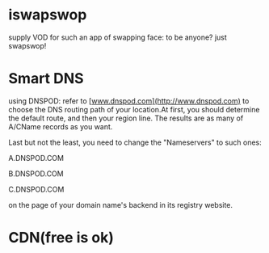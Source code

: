 iswapswop
=========

supply VOD for such an app of swapping face: to be anyone? just swapswop!

Smart DNS
=========
using DNSPOD: refer to [www.dnspod.com](http://www.dnspod.com) to choose the DNS routing path of your location.At first, you should determine the default route, and then your region line. The results are as many of A/CName records as you want.

Last but not the least, you need to change the "Nameservers" to such ones:

  A.DNSPOD.COM

  B.DNSPOD.COM

  C.DNSPOD.COM

on the page of your domain name's backend in its registry website. 

CDN(free is ok)
=========

